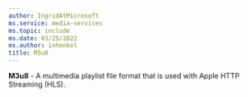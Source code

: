 ```yaml
---
author: IngridAtMicrosoft
ms.service: media-services
ms.topic: include
ms.date: 03/25/2022
ms.author: inhenkel
title: M3u8
---
```


**M3u8** - A multimedia playlist file format that is used with Apple HTTP Streaming (HLS).
